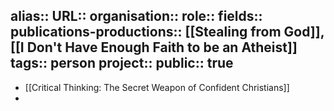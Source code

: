 alias::
URL::
organisation::
role::
fields::
publications-productions:: [[Stealing from God]], [[I Don't Have Enough Faith to be an Atheist]] 
tags:: person
project::
public:: true
-
- [[Critical Thinking: The Secret Weapon of Confident Christians]]
-
